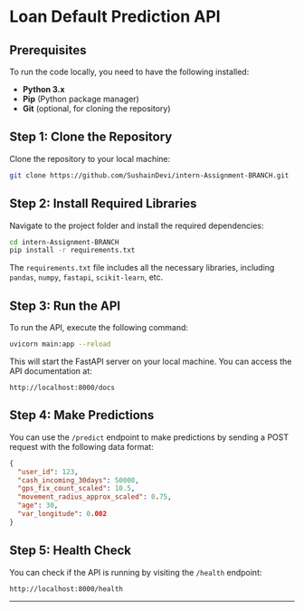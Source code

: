 
# Loan Default Prediction API

## Prerequisites

To run the code locally, you need to have the following installed:

- **Python 3.x**
- **Pip** (Python package manager)
- **Git** (optional, for cloning the repository)

## Step 1: Clone the Repository

Clone the repository to your local machine:

```bash
git clone https://github.com/SushainDevi/intern-Assignment-BRANCH.git
```

## Step 2: Install Required Libraries

Navigate to the project folder and install the required dependencies:

```bash
cd intern-Assignment-BRANCH
pip install -r requirements.txt
```

The `requirements.txt` file includes all the necessary libraries, including `pandas`, `numpy`, `fastapi`, `scikit-learn`, etc.

## Step 3: Run the API

To run the API, execute the following command:

```bash
uvicorn main:app --reload
```

This will start the FastAPI server on your local machine. You can access the API documentation at:

```
http://localhost:8000/docs
```

## Step 4: Make Predictions

You can use the `/predict` endpoint to make predictions by sending a POST request with the following data format:

```json
{
  "user_id": 123,
  "cash_incoming_30days": 50000,
  "gps_fix_count_scaled": 10.5,
  "movement_radius_approx_scaled": 0.75,
  "age": 30,
  "var_longitude": 0.002
}
```

## Step 5: Health Check

You can check if the API is running by visiting the `/health` endpoint:

```
http://localhost:8000/health
```

---
